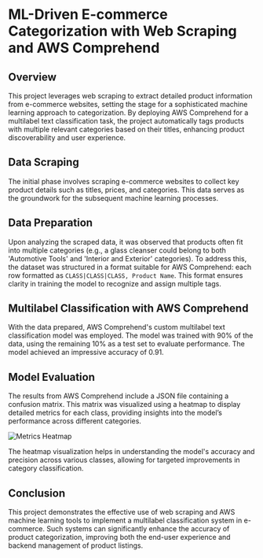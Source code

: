 # ML-Driven E-commerce Categorization with Web Scraping and AWS Comprehend

## Overview
This project leverages web scraping to extract detailed product information from e-commerce websites, setting the stage for a sophisticated machine learning approach to categorization. By deploying AWS Comprehend for a multilabel text classification task, the project automatically tags products with multiple relevant categories based on their titles, enhancing product discoverability and user experience.

## Data Scraping
The initial phase involves scraping e-commerce websites to collect key product details such as titles, prices, and categories. This data serves as the groundwork for the subsequent machine learning processes.

## Data Preparation
Upon analyzing the scraped data, it was observed that products often fit into multiple categories (e.g., a glass cleanser could belong to both 'Automotive Tools' and 'Interior and Exterior' categories). To address this, the dataset was structured in a format suitable for AWS Comprehend: each row formatted as `CLASS|CLASS|CLASS, Product Name`. This format ensures clarity in training the model to recognize and assign multiple tags.

## Multilabel Classification with AWS Comprehend
With the data prepared, AWS Comprehend's custom multilabel text classification model was employed. The model was trained with 90% of the data, using the remaining 10% as a test set to evaluate performance. The model achieved an impressive accuracy of 0.91.

## Model Evaluation
The results from AWS Comprehend include a JSON file containing a confusion matrix. This matrix was visualized using a heatmap to display detailed metrics for each class, providing insights into the model’s performance across different categories.

![Metrics Heatmap](...)

The heatmap visualization helps in understanding the model's accuracy and precision across various classes, allowing for targeted improvements in category classification.

## Conclusion
This project demonstrates the effective use of web scraping and AWS machine learning tools to implement a multilabel classification system in e-commerce. Such systems can significantly enhance the accuracy of product categorization, improving both the end-user experience and backend management of product listings.
